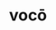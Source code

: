 ---
title: vocō
meaning: to call
ch: [sixteen, f3, f, ss, ss3, 7r]
pos: verb
inf: vocāre
secondppstem: voc
infend: āre
thirdpp: vocāvī
fourthpp: vocātus
conjugation: first
derivatives: vocation, invoke
six: y
---